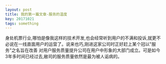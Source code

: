 ```yaml
---
layout: post
title: 我的第一篇文章-服务的温度
key: 20171021
tags: something
---
```


身处机票行业,哪怕是像我这样的技术开发,也会经常听到用户的不满和投诉,就更不必说在一线直面用户的运营了。说来也巧,刚进这家公司时正好赶上某个冠以"服务"之名旨在改善
对用户服务质量提升公司在用户中形象的大部门成立。可是如今3年多时间已经过去,敝司的服务质量依然是最为被人诟病的。
<!-- more -->
